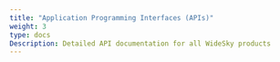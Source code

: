 ```yaml
---
title: "Application Programming Interfaces (APIs)"
weight: 3
type: docs
Description: Detailed API documentation for all WideSky products
---
```

